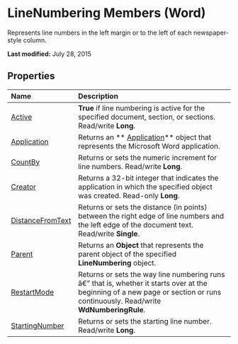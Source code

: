 
# LineNumbering Members (Word)
Represents line numbers in the left margin or to the left of each newspaper-style column.

 **Last modified:** July 28, 2015


## Properties



|**Name**|**Description**|
|:-----|:-----|
| [Active](31b62e8f-a254-21aa-97bf-d9114f0605a8.md)| **True** if line numbering is active for the specified document, section, or sections. Read/write **Long**.|
| [Application](1669eea8-4ed6-da31-184f-3491e2a7b24f.md)|Returns an  ** [Application](d1cf6f8f-4e88-bf01-93b4-90a83f79cb44.md)** object that represents the Microsoft Word application.|
| [CountBy](7cb90bfb-84a9-d52f-f406-7bef835744d3.md)|Returns or sets the numeric increment for line numbers. Read/write  **Long**.|
| [Creator](701e2f58-272c-d24d-367a-a5db952ae106.md)|Returns a 32-bit integer that indicates the application in which the specified object was created. Read-only  **Long**.|
| [DistanceFromText](cc541a06-5216-1a7a-9db1-172c94272d31.md)|Returns or sets the distance (in points) between the right edge of line numbers and the left edge of the document text. Read/write  **Single**.|
| [Parent](64feebf9-42e3-d5b3-191b-55c6d62d64b0.md)|Returns an  **Object** that represents the parent object of the specified **LineNumbering** object.|
| [RestartMode](f812d5ab-4921-5d6e-a2f8-51d324c29333.md)|Returns or sets the way line numbering runs â€” that is, whether it starts over at the beginning of a new page or section or runs continuously. Read/write  **WdNumberingRule**.|
| [StartingNumber](115d4c0a-d895-a404-84bb-7ffe17706a98.md)|Returns or sets the starting line number. Read/write  **Long**.|

